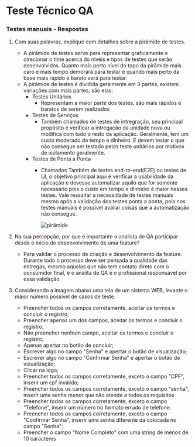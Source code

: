 # Teste Técnico QA

### Testes manuais - Respostas
1. Com suas palavras, explique com detalhes sobre a pirâmide de testes.
    - A pirâmide de testes serve para representar graficamente e direcionar o time acerca do níveis e tipos de testes que serão desenvolvidos. Quanto mais perto  nível do topo da pirâmide mais caro e mais tempo demorará para testar e quando mais perto da base mais rápido e barato será para testar.
    - A pirâmide de testes é dividida geralmente em 3 partes, existem variações com mais partes, são elas:
        - Testes Unitários
            - Representam a maior parte dos testes, são mais rápidos e baratos de serem realizados
        - Testes de Serviços
            - Também chamados de testes de intregração, seu principal propósito é verificar a intregação da unidade nova ou modifica com todo o resto da aplicação. Geralmente, tem um custo moderado de tempo e dinheiro. E devem testar o que não consegue ser testado pelos teste unitários por motivos de isolamento geralmente.
        - Testes de Ponta a Ponta
            - Chamados Também de testes end-to-end(E2E) ou testes de UI, o objetivo principal aqui é verificar a usabilidade da aplicação e devesse automatizar aquilo que for somente necessário pois o custo em tempo e dinheiro é maior nesses testes. Vale ressaltar a necessidade de testes manuais mesmo após a validação dos testes ponta a ponta, pois nos testes manuais é possível avaliar coisas que a automatização não consegue.

                ![pirâmide](https://lh5.googleusercontent.com/X-68m7pb9ZTvyya78WrLIwz9331GbhAHFziKDHaW-fXdqAxCMZFjmlWx1GM0TepbuvZn9ARWvotBn05WmWsNznDjxFmkslFab7IKxh8ghhPdM4t-f380m--Hbx4gqejRkYVh1jwZ)

1. Na sua percepção, por que é importante o analista de QA participar desde o início
do desenvolvimento de uma feature?
    - Para validar o processo de criação e desenvolvimento da feature. Durante todo o processo deve ser pensada a qualidade das entregas, mesmo aquelas que não tem contato direto com o consumidor final, e o analita de QA é o profissional responsável por essa validação.

1. Considerando a imagem abaixo uma tela de um sistema WEB, levante o maior
número possível de casos de teste.
    - Preencher todos os campos corretamente, aceitar os termos e concluir o registro;
    - Preencher apenas um dos campos, aceitar os termos e concluir o registro;
    - Não preencher nenhum campo, aceitar os termos e concluir o registro;
    - Apenas apertar no botão de concluir;
    - Escrever algo no campo "Senha" e apertar o botão de visualização;
    - Escrever algo no campo "Confirmar Senha" e apertar o botão de vizualização;
    - Clicar na logo;
    - Preencher todos os campos corretamente, exceto o campo "CPF", inserir um cpf inválido;
    - Preencher todos os campos corretamente, exceto o campo "senha", inserir uma senha menor que não atende a todos os requisitos
    - Preencher todos os campos corretamente, exceto o campo "Telefone", inserir um número no formato errado de telefone.
    - Preencher todos os campos corretamente, exceto o campo "Confirmar Senha", inserir uma senha diferente da colocada no campo "Senha";
    - Preencher o campo "Nome Completo" com uma string de menos de 10 caracteres
